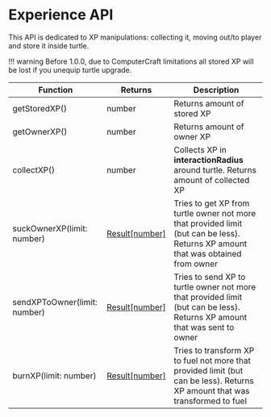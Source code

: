 # Experience API

This API is dedicated to XP manipulations: collecting it, moving out/to player and store it inside turtle.

!!! warning
    Before 1.0.0, due to ComputerCraft limitations all stored XP will be lost if you unequip turtle upgrade.

| Function                     | Returns        | Description                                                                                                                      |
|------------------------------|----------------|----------------------------------------------------------------------------------------------------------------------------------|
| getStoredXP()                | number         | Returns amount of stored XP                                                                                                      |
| getOwnerXP()                 | number         | Returns amount of owner XP                                                                                                       |
| collectXP()                  | number         | Collects XP in **interactionRadius** around turtle. Returns amount of collected XP                                               |
| suckOwnerXP(limit: number)   | [Result\[number\]](introduction.md#result) | Tries to get XP from turtle owner not more that provided limit (but can be less). Returns XP amount that was obtained from owner |
| sendXPToOwner(limit: number) | [Result\[number\]](introduction.md#result) | Tries to send XP to turtle owner not more that provided limit (but can be less). Returns XP amount that was sent to owner        |
| burnXP(limit: number)        | [Result\[number\]](introduction.md#result) | Tries to transform XP to fuel not more that provided limit (but can be less). Returns XP amount that was transformed to fuel     |
